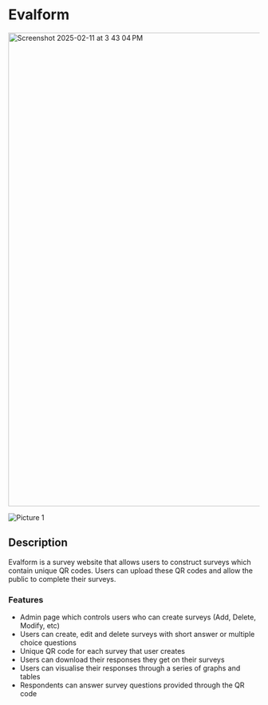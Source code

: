 # Evalform

<img width="947" alt="Screenshot 2025-02-11 at 3 43 04 PM" src="https://github.com/user-attachments/assets/725a07b7-954c-4690-a269-8006cadf3295" />

![Picture 1](https://github.com/user-attachments/assets/564a853f-18ea-4a4b-baad-adc1c32b9417)

## Description

Evalform is a survey website that allows users to construct surveys which contain unique QR codes. Users can upload these QR codes and allow the public to complete their surveys.

### Features
- Admin page which controls users who can create surveys (Add, Delete, Modify, etc)
- Users can create, edit and delete surveys with short answer or multiple choice questions
- Unique QR code for each survey that user creates
- Users can download their responses they get on their surveys
- Users can visualise their responses through a series of graphs and tables
- Respondents can answer survey questions provided through the QR code



